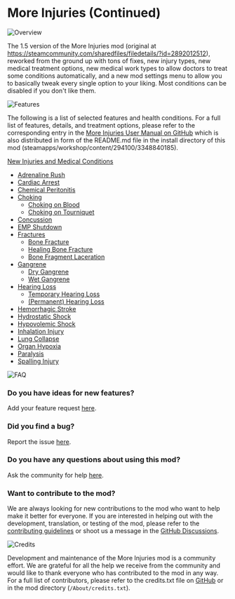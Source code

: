 # More Injuries (Continued)
![Overview](https://raw.githubusercontent.com/frederik-hoeft/rimworld-more-injuries/tree/main/steam/assets/headers/Header_Overview.png)

The 1.5 version of the More Injuries mod (original at https://steamcommunity.com/sharedfiles/filedetails/?id=2892012512), reworked from the ground up with tons of fixes, new injury types, new medical treatment options, new medical work types to allow doctors to treat some conditions automatically, and a new mod settings menu to allow you to basically tweak every single option to your liking. Most conditions can be disabled if you don't like them.

![Features](https://raw.githubusercontent.com/frederik-hoeft/rimworld-more-injuries/tree/main/steam/assets/headers/Header_Features.png)

The following is a list of selected features and health conditions. For a full list of features, details, and treatment options, please refer to the corresponding entry in the [More Injuries User Manual on GitHub](https://github.com/frederik-hoeft/rimworld-more-injuries/blob/main/README.md) which is also distributed in form of the README\.md file in the install directory of this mod (steamapps/workshop/content/294100/3348840185).

[New Injuries and Medical Conditions](https://github.com/frederik-hoeft/rimworld-more-injuries/blob/main/README.md#new-injuries-and-medical-conditions)

- [Adrenaline Rush](https://github.com/frederik-hoeft/rimworld-more-injuries/blob/main/README.md#adrenaline-rush)
- [Cardiac Arrest](https://github.com/frederik-hoeft/rimworld-more-injuries/blob/main/README.md#cardiac-arrest)
- [Chemical Peritonitis](https://github.com/frederik-hoeft/rimworld-more-injuries/blob/main/README.md#chemical-peritonitis)
- [Choking](https://github.com/frederik-hoeft/rimworld-more-injuries/blob/main/README.md#choking)
  - [Choking on Blood](https://github.com/frederik-hoeft/rimworld-more-injuries/blob/main/README.md#choking-on-blood)
  - [Choking on Tourniquet](https://github.com/frederik-hoeft/rimworld-more-injuries/blob/main/README.md#choking-on-tourniquet)
- [Concussion](https://github.com/frederik-hoeft/rimworld-more-injuries/blob/main/README.md#concussion)
- [EMP Shutdown](https://github.com/frederik-hoeft/rimworld-more-injuries/blob/main/README.md#emp-shutdown)
- [Fractures](https://github.com/frederik-hoeft/rimworld-more-injuries/blob/main/README.md#fractures)
  - [Bone Fracture](https://github.com/frederik-hoeft/rimworld-more-injuries/blob/main/README.md#bone-fracture)
  - [Healing Bone Fracture](https://github.com/frederik-hoeft/rimworld-more-injuries/blob/main/README.md#healing-bone-fracture)
  - [Bone Fragment Laceration](https://github.com/frederik-hoeft/rimworld-more-injuries/blob/main/README.md#bone-fragment-laceration)
- [Gangrene](https://github.com/frederik-hoeft/rimworld-more-injuries/blob/main/README.md#gangrene)
  - [Dry Gangrene](https://github.com/frederik-hoeft/rimworld-more-injuries/blob/main/README.md#dry-gangrene)
  - [Wet Gangrene](https://github.com/frederik-hoeft/rimworld-more-injuries/blob/main/README.md#wet-gangrene)
- [Hearing Loss](https://github.com/frederik-hoeft/rimworld-more-injuries/blob/main/README.md#hearing-loss)
  - [Temporary Hearing Loss](https://github.com/frederik-hoeft/rimworld-more-injuries/blob/main/README.md#temporary-hearing-loss)
  - [(Permanent) Hearing Loss](https://github.com/frederik-hoeft/rimworld-more-injuries/blob/main/README.md#permanent-hearing-loss)
- [Hemorrhagic Stroke](https://github.com/frederik-hoeft/rimworld-more-injuries/blob/main/README.md#hemorrhagic-stroke)
- [Hydrostatic Shock](https://github.com/frederik-hoeft/rimworld-more-injuries/blob/main/README.md#hydrostatic-shock)
- [Hypovolemic Shock](https://github.com/frederik-hoeft/rimworld-more-injuries/blob/main/README.md#hypovolemic-shock)
- [Inhalation Injury](https://github.com/frederik-hoeft/rimworld-more-injuries/blob/main/README.md#inhalation-injury)
- [Lung Collapse](https://github.com/frederik-hoeft/rimworld-more-injuries/blob/main/README.md#lung-collapse)
- [Organ Hypoxia](https://github.com/frederik-hoeft/rimworld-more-injuries/blob/main/README.md#organ-hypoxia)
- [Paralysis](https://github.com/frederik-hoeft/rimworld-more-injuries/blob/main/README.md#paralysis)
- [Spalling Injury](https://github.com/frederik-hoeft/rimworld-more-injuries/blob/main/README.md#spalling-injury)

![FAQ](https://raw.githubusercontent.com/frederik-hoeft/rimworld-more-injuries/tree/main/steam/assets/headers/Header_FAQ.png)

### Do you have ideas for new features?

Add your feature request [here](https://github.com/frederik-hoeft/rimworld-more-injuries/discussions/categories/ideas).

### Did you find a bug?

Report the issue [here](https://github.com/frederik-hoeft/rimworld-more-injuries/issues).

### Do you have any questions about using this mod?

Ask the community for help [here](https://github.com/frederik-hoeft/rimworld-more-injuries/discussions/categories/q-a).

### Want to contribute to the mod?

We are always looking for new contributions to the mod who want to help make it better for everyone. If you are interested in helping out with the development, translation, or testing of the mod, please refer to the [contributing guidelines](https://github.com/frederik-hoeft/rimworld-more-injuries/blob/main/CONTRIBUTING.md) or shoot us a message in the [GitHub Discussions](https://github.com/frederik-hoeft/rimworld-more-injuries/discussions/categories/contributing).

![Credits](https://raw.githubusercontent.com/frederik-hoeft/rimworld-more-injuries/tree/main/steam/assets/headers/Header_Credits.png)

Development and maintenance of the More Injuries mod is a community effort. We are grateful for all the help we receive from the community and would like to thank everyone who has contributed to the mod in any way. For a full list of contributors, please refer to the credits.txt file on [GitHub](https://github.com/frederik-hoeft/rimworld-more-injuries/tree/main/About/credits.txt) or in the mod directory (`/About/credits.txt`).
